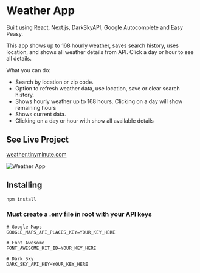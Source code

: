 # Weather App

Built using React, Next.js, DarkSkyAPI, Google Autocomplete and Easy Peasy.

This app shows up to 168 hourly weather, saves search history, uses location, and shows all weather details from API. Click a day or hour to see all details.

What you can do:

- Search by location or zip code.
- Option to refresh weather data, use location, save or clear search history.
- Shows hourly weather up to 168 hours. Clicking on a day will show remaining hours
- Shows current data.
- Clicking on a day or hour with show all available details

## See Live Project

[weather.tinyminute.com](https://weather.tinyminute.com/)

![Weather App](https://tinyminute.com/wordpress/wp-content/uploads/2019/08/weather-app-mockup.jpg)

## Installing

`npm install`

### Must create a .env file in root with your API keys

```
# Google Maps
GOOGLE_MAPS_API_PLACES_KEY=YOUR_KEY_HERE

# Font Awesome
FONT_AWESOME_KIT_ID=YOUR_KEY_HERE

# Dark Sky
DARK_SKY_API_KEY=YOUR_KEY_HERE
```
